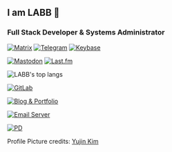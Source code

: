 ## I am LABB 👋

### Full Stack Developer & Systems Administrator

[![Matrix](https://img.shields.io/badge/Matrix-@labb:matrix.org-beige?style=flat&logo=Matrix&logoColor=white&link=https://matrix.to/#/@labb:matrix.org)](https://matrix.to/#/@labb:matrix.org)
[![Telegram](https://img.shields.io/badge/Telegram-abbluiz-blue?style=flat&logo=Telegram&logoColor=white&link=https://t.me/abbluiz)](https://t.me/abbluiz)
[![Keybase](https://img.shields.io/badge/Keybase-abbluiz-black?logo=Keybase&logoColor=white&style=flat&link=https://www.keybase.io/abbluiz)](https://www.keybase.io/abbluiz)

[![Mastodon](https://img.shields.io/badge/Mastodon-@abbluiz@mastodon.social-2b90d9?style=flat&logo=Mastodon&logoColor=white&link=https://mastodon.social/@abbluiz)](https://mastodon.social/@abbluiz/)
[![Last.fm](https://img.shields.io/badge/Last.fm-abbluiz-b90000?style=flat&logo=Last.fm&link=https://www.last.fm/user/abbluiz)](https://www.last.fm/user/abbluiz)

![LABB's top langs](https://github-readme-stats.vercel.app/api/top-langs/?username=abbluiz&count_private=false&show_icons=true&theme=dracula&layout=compact)

[![GitLab](https://img.shields.io/badge/GitLab-abbluiz-3f3177?style=flat&logo=GitLab&logoColor=white&link=https://gitlab.com/abbluiz)](https://gitlab.com/abbluiz)

[![Blog & Portfolio](https://img.shields.io/badge/Blog%20%26%20Portfolio-abbluiz.com-a14040?style=flat&link=https://www.abbluiz.com)](https://www.abbluiz.com)

[![Email Server](https://img.shields.io/badge/Email_Server-labb.email-darkblue?style=flat&link=https://labb.email)](https://labb.email)

[![PD](https://img.shields.io/badge/PD-privacidade.digital-darkgreen?style=flat&link=https://www.privacidade.digital)](https://www.privacidade.digital)

Profile Picture credits: [Yujin Kim](https://www.artstation.com/ujinizi)
